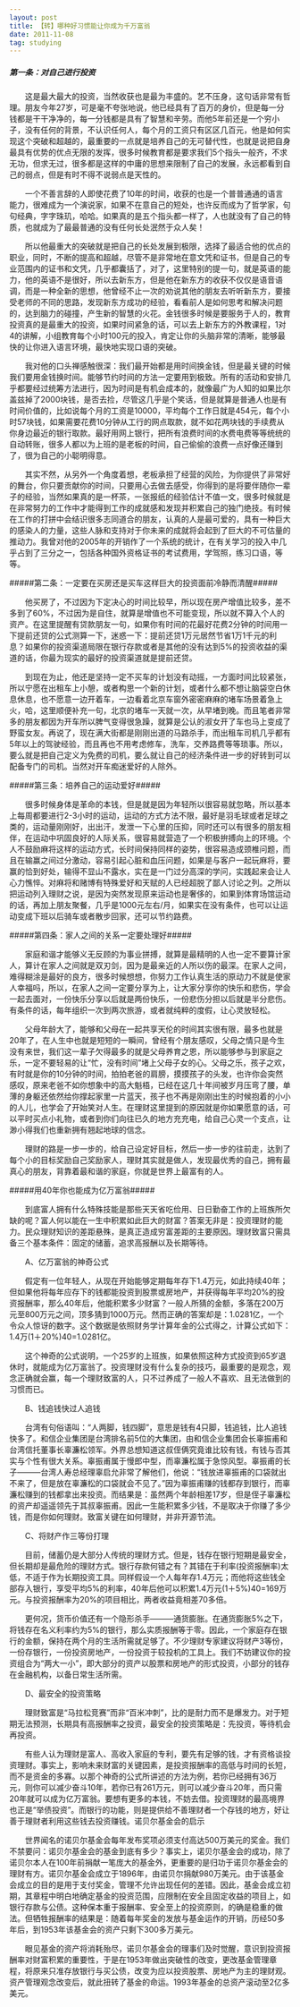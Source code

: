 ```yaml
---
layout: post
title: 【转】哪种好习惯能让你成为千万富翁  
date: 2011-11-08 
tag: studying
---
```


##### 第一条：对自己进行投资 #####
　　这是最大最大的投资，当然收获也是最为丰盛的。艺不压身，这句话非常有哲理。朋友今年27岁，可是毫不夸张地说，他已经具有了百万的身价，但是每一分钱都是干干净净的，每一分钱都是具有了智慧和辛劳。而他5年前还是一个穷小子，没有任何的背景，不认识任何人，每个月的工资只有区区几百元，他是如何实现这个突破和超越的，最重要的一点就是培养自己的无可替代性，也就是说把自身最具有优势的优点无限的发挥，很多时候教育都是要求我们5个指头一般齐，不求无功，但求无过，很多都是这样的中庸的思想来限制了自己的发展，永远都看到自己的弱点，但是有时不得不说弱点是天性的。

　　一个不善言辞的人即使花费了10年的时间，收获的也是一个普普通通的语言能力，很难成为一个演说家，如果不在意自己的短处，也许反而成为了哲学家，句句经典，字字珠玑，哈哈。如果真的是五个指头都一样了，人也就没有了自己的特质，也就成为了最最普通的没有任何长处泯然于众人矣！

　　所以他最重大的突破就是把自己的长处发展到极限，选择了最适合他的优点的职业，同时，不断的提高和超越，尽管不是非常地在意文凭和证书，但是自己的专业范围内的证书和文凭，几乎都囊括了，对了，这里特别的提一句，就是英语的能力，他的英语不是很好，所以去新东方，但是他在新东方的收获不仅仅是语音语调，而是一种全新的思想，他曾经不止一次的劝说其他的朋友去听听新东方，要接受老师的不同的思路，发现新东方成功的经验，看看前人是如何思考和解决问题的，达到脑力的碰撞，产生新的智慧的火花。金钱很多时候是要服务于人的，教育投资真的是最重大的投资，如果时间紧急的话，可以去上新东方的外教课程，1对4的讲解，小组教育每个小时100元的投入，肯定让你的头脑非常的清晰，能够最快的让你进入语言环境，最快地实现口语的突破。

　　我对他的口头禅感触很深：我们最开始都是用时间换金钱，但是最关键的时候我们要用金钱换时间。能够节约时间的方法一定要用到极致。所有的活动和安排几乎都要经过统筹方法进行，因为时间是有机会成本的，就像最广为人知的如果比尔盖兹掉了2000块钱，是否去捡，尽管这几乎是个笑话，但是就算是普通人也是有时间价值的，比如说每个月的工资是10000，平均每个工作日就是454元，每个小时57块钱，如果需要花费10分钟从工行的网点取款，就不如花两块钱的手续费从你身边最近的银行取款。最好用网上银行，把所有浪费时间的水费电费等等统统的自动转账，很多人都以为上班的是老板的时间，自己偷偷的浪费一点好像还赚到了，很为自己的小聪明得意。

　　其实不然，从另外一个角度着想，老板承担了经营的风险，为你提供了非常好的舞台，你只要贡献你的时间，只要用心去做去感受，你得到的是将要伴随你一辈子的经验，当然如果真的是一杯茶，一张报纸的经验估计不值一文，很多时候就是在非常努力的工作中才能得到工作的成就感和发现并积累自己的独门绝技。有时候在工作的打拼中会结识很多志同道合的朋友，认真的人是最可爱的，具有一种巨大的感染人的力量，这些人脉和支持对于你未来的成就将会起到了巨大的不可估量的推动力。我曾对他的2005年的开销作了一个系统的统计，在有关学习的投入中几乎占到了三分之一，包括各种国外资格证书的考试费用，学驾照，练习口语，等等。

#####第二条：一定要在买房还是买车这样巨大的投资面前冷静而清醒#####

　　他买房了，不过因为下定决心的时间比较早，所以现在房产增值比较多，差不多到了60%，不过因为是自住，就算是增值也不可能变现，所以就不算入个人的资产。在这里提醒有贷款朋友一句，如果你有时间的花最好花费2分钟的时间用一下提前还贷的公式测算一下，迷惑一下：提前还贷1万元居然节省1万1千元的利息？如果你的投资渠道局限在银行存款或者是其他的没有达到5%的投资收益的渠道的话，你最为现实的最好的投资渠道就是提前还贷。

　　到现在为止，他还是坚持一定不买车的计划没有动摇，一方面时间比较紧张，所以宁愿在出租车上小憩，或者构思一个新的计划，或者什么都不想让脑袋空白休息休息，也不愿意一边开着车，一边看着北京车窗外密密麻麻的堵车场景着急上火，哈，这里顺便补充一句，北京的堵车一天就一次，从早堵到晚。而且笔者非常多的朋友都因为开车所以脾气变得很急躁，就算是公认的淑女开了车也马上变成了野蛮女友。再说了，现在满大街都是刚刚出道的马路杀手，而出租车司机几乎都有5年以上的驾驶经验，而且再也不用考虑修车，洗车，交养路费等等琐事。所以，要么就是把自己定义为免费的司机，要么就让自己的经济条件进一步的好转到可以配备专门的司机。当然对开车痴迷爱好的人除外。

#####第三条：培养自己的运动爱好#####

　　很多时候身体是革命的本钱，但是就是因为年轻所以很容易就忽略，所以基本上每周都要进行2-3小时的运动，运动的方式方法不限，最好是羽毛球或者足球之类的，运动量刚刚好，出出汗，发泄一下心里的压抑，同时还可以有很多的朋友相伴，在运动中巩固良好的人际关系，很容易就营造了一个积极拚搏向上的环境。个人不鼓励麻将这样的运动方式，长时间保持同样的姿势，很容易造成颈椎问题，而且在输赢之间过分激动，容易引起心脏和血压问题，如果是与客户一起玩麻将，要赢的恰到好处，输得不显山不露水，实在是一门过分高深的学问，实践起来会让人心力憔悴。对麻将和赌博有特殊爱好和天赋的人已经超脱了鄙人讨论之列。之所以把运动列入理财之说，是因为突然发现原来运动也是奢侈的，如果到体育场馆运动的话，再加上朋友聚餐，几乎是1000元左右/月，如果实在没有条件，也可以让运动变成下班以后骑车或者散步回家，还可以节约路费。

#####第四条：家人之间的关系一定要处理好#####

　　家庭和谐才能够义无反顾的为事业拼搏，就算是最精明的人也一定不要算计家人，算计在家人之间就是双刃剑，因为是最亲近的人所以伤的最深。在家人之间，难得糊涂是最好的良方，很多时候想想，你努力工作认真生活的原动力不就是使家人幸福吗，所以，在家人之间一定要分享为上，让大家分享你的快乐和悲伤，学会一起去面对，一份快乐分享以后就是两份快乐，一份悲伤分担以后就是半分悲伤。有条件的话，每年组织一次到两次旅游，或者就纯粹的度假，让心灵放轻松。

　　父母年龄大了，能够和父母在一起共享天伦的时间其实很有限，最多也就是20年了，在人生中也就是短短的一瞬间，曾经有个朋友感叹，父母之情只是今生没有来世，我们这一辈子欠得最多的就是父母养育之恩，所以能够参与到家庭之乐，一定不要轻易的让“忙，没有时间”堵上父母子女的心。父母之乐，孩子之欢，有时就是你的10分钟的时间，拍拍老爸的肩膀，摸摸孩子的头发，也许你会突然感叹，原来老爸不如你想象中的高大魁梧，已经在这几十年间被岁月压弯了腰，单薄的身躯还依然给你撑起家里一片蓝天，孩子也不再是刚刚出生的时候抱着的小小的人儿，也学会了开始笑对人生。在理财这里提到的原因就是你如果愿意的话，可以平时买点小礼物，或者到你们向往已久的地方充充电，给自己心灵一个支点，让渺小得我们也重新拥有翘起地球的信念。

　　理财的路是一步一步的，给自己设定好目标，然后一步一步的往前走，达到了每个小的目标奖励自己奖励家人，理财其实就是做人，发现最优秀的自己，拥有最真心的朋友，背靠着最和谐的家庭，你就是世界上最富有的人。

 

#####用40年你也能成为亿万富翁#####

　　到底富人拥有什么特殊技能是那些天天省吃俭用、日日勤奋工作的上班族所欠缺的呢？富人何以能在一生中积累如此巨大的财富？答案无非是：投资理财的能力。民众理财知识的差距悬殊，是真正造成穷富差距的主要原因。理财致富只需具备三个基本条件：固定的储蓄，追求高报酬以及长期等待。

　　A、亿万富翁的神奇公式

　　假定有一位年轻人，从现在开始能够定期每年存下1.4万元，如此持续40年；但如果他将每年应存下的钱都能投资到股票或房地产，并获得每年平均20%的投资报酬率，那么40年后，他能积累多少财富？一般人所猜的金额，多落在200万元至800万元之间，顶多猜到1000万元。然而正确的答案却是：1.0281亿，一个令众人惊讶的数字。这个数据是依照财务学计算年金的公式得之，计算公式如下：1.4万(1＋20%)40=1.0281亿。

　　这个神奇的公式说明，一个25岁的上班族，如果依照这种方式投资到65岁退休时，就能成为亿万富翁了。投资理财没有什么复杂的技巧，最重要的是观念，观念正确就会赢，每一个理财致富的人，只不过养成了一般人不喜欢、且无法做到的习惯而已。

　　B、钱追钱快过人追钱

　　台湾有句俗语叫：“人两脚，钱四脚”，意思是钱有4只脚，钱追钱，比人追钱快多了。和信企业集团是台湾排名前5位的大集团，由和信企业集团会长辜振甫和台湾信托董事长辜濂松领军。外界总想知道这叔侄俩究竟谁比较有钱，有钱与否其实与个性有很大关系。辜振甫属于慢郎中型，而辜濂松属于急惊风型。辜振甫的长子———台湾人寿总经理辜启允非常了解他们，他说：“钱放进辜振甫的口袋就出不来了，但是放在辜濂松的口袋就会不见了。”因为辜振甫赚的钱都存到银行，而辜濂松赚到的钱都拿出来投资。而结果是：虽然两个年龄相差17岁，但是侄子辜濂松的资产却遥遥领先于其叔辜振甫。因此一生能积累多少钱，不是取决于你赚了多少钱，而是你如何理财。致富关键在如何理财，并非开源节流。

　　C、将财产作三等份打理

　　目前，储蓄仍是大部分人传统的理财方式。但是，钱存在银行短期是最安全，但长期却是最危险的理财方式。银行存款何错之有？其错在于利率(投资报酬率)太低，不适于作为长期投资工具。同样假设一个人每年存1.4万元；而他将这些钱全部存入银行，享受平均5%的利率，40年后他可以积累1.4万元(1＋5%)40=169万元。与投资报酬率为20%的项目相比，两者收益竟相差70多倍。

　　更何况，货币价值还有一个隐形杀手———通货膨胀。在通货膨胀5%之下，将钱存在名义利率约为5%的银行，那么实质报酬等于零。因此，一个家庭存在银行的金额，保持在两个月的生活所需就足够了。不少理财专家建议将财产3等份，一份存银行，一份投资房地产，一份投资于较投机的工具上。我们不妨建议你的投资组合为“两大一小”，即大部分的资产以股票和房地产的形式投资，小部分的钱存在金融机构，以备日常生活所需。

　　D、最安全的投资策略

　　理财致富是“马拉松竞赛”而非“百米冲刺”，比的是耐力而不是爆发力。对于短期无法预测，长期具有高报酬率之投资，最安全的投资策略是：先投资，等待机会再投资。

　　有些人认为理财是富人、高收入家庭的专利，要先有足够的钱，才有资格谈投资理财。事实上，影响未来财富的关键因素，是投资报酬率的高低与时间的长短，而不是资金的多寡。以那个神奇的公式所讲述的方法为例，若你已经拥有36万元，则你可以减少奋斗10年，若你已有261万元，则可以减少奋斗20年，而只需20年就可以成为亿万富翁。要想有更多的本钱，不妨去借。投资理财的最高境界也正是“举债投资”。而银行的功能，则是提供给不善理财者一个存钱的地方，好让善于理财者利用这些钱去投资赚钱。诺贝尔基金会的启示

　　世界闻名的诺贝尔基金会每年发布奖项必须支付高达500万美元的奖金。我们不禁要问：诺贝尔基金会的基金到底有多少？事实上，诺贝尔基金会的成功，除了诺贝尔本人在100年前捐献一笔庞大的基金外，更重要的是归功于诺贝尔基金会的理财有方。诺贝尔基金会成立于1896年，由诺贝尔捐献980万美元。由于该基金会成立的目的是用于支付奖金，管理不允许出现任何的差错。因此，基金会成立初期，其章程中明白地确定基金的投资范围，应限制在安全且固定收益的项目上，如银行存款与公债。这种保本重于报酬率、安全至上的投资原则，的确是稳重的做法。但牺牲报酬率的结果是：随着每年奖金的发放与基金运作的开销，历经50多年后，到1953年该基金会的资产只剩下300多万美元。

　　眼见基金的资产将消耗殆尽，诺贝尔基金会的理事们及时觉醒，意识到投资报酬率对财富积累的重要性，于是在1953年做出突破性的改变，更改基金管理章程，将原来只准存放银行与买公债，改变为应以投资股票、房地产为主的理财观。资产管理观念改变后，就此扭转了基金的命运。1993年基金的总资产滚动至2亿多美元。

